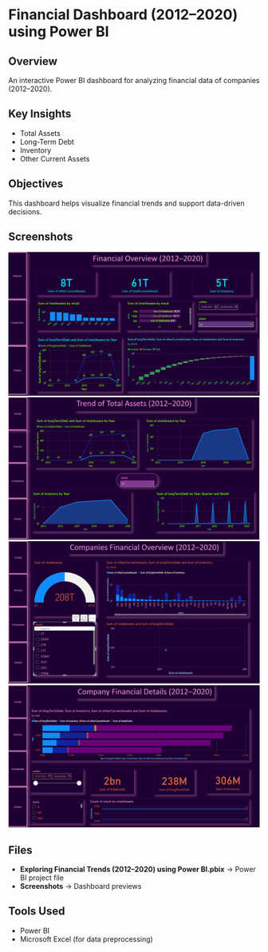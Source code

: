 # Financial Dashboard (2012–2020) using Power BI  

## Overview  
An interactive Power BI dashboard for analyzing financial data of companies (2012–2020).  

## Key Insights  
- Total Assets  
- Long-Term Debt  
- Inventory  
- Other Current Assets  

## Objectives  
This dashboard helps visualize financial trends and support data-driven decisions.  

## Screenshots  
![Screenshot 1](Screenshot%202025-09-21%20225322.png)  
![Screenshot 2](Screenshot%202025-09-21%20225337.png)  
![Screenshot 3](Screenshot%202025-09-21%20225449.png)  
![Screenshot 4](Screenshot%202025-09-21%20225504.png)  

## Files  
- **Exploring Financial Trends (2012–2020) using Power BI.pbix** → Power BI project file  
- **Screenshots** → Dashboard previews  

## Tools Used  
- Power BI  
- Microsoft Excel (for data preprocessing)  
